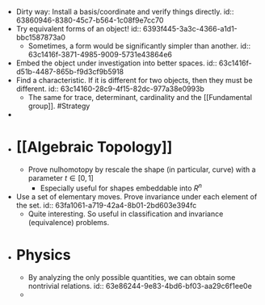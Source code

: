 - Dirty way: Install a basis/coordinate and verify things directly.
  id:: 63860946-8380-45c7-b564-1c08f9e7cc70
- Try equivalent forms of an object!
  id:: 6393f445-3a3c-4366-a1d1-bbc1587873a0
	- Sometimes, a form would be significantly simpler than another.
	  id:: 63c1416f-3871-4985-9009-5731e43864e6
- Embed the object under investigation into better spaces.
  id:: 63c1416f-d51b-4487-865b-f9d3cf9b5918
- Find a characteristic. If it is different for two objects, then they must be different.
  id:: 63c14160-28c9-4f15-82dc-977a38e0993b
	- The same for trace, determinant, cardinality and the [[Fundamental group]]. #Strategy
-
- # [[Algebraic Topology]]
	- Prove nulhomotopy by rescale the shape (in particular, curve) with a parameter $t\in [0,1]$
		- Especially useful for shapes embeddable into $R^n$
- Use a set of elementary moves. Prove invariance under each element of the set.
  id:: 63fa1061-a719-42a4-8b01-2bd603e394fc
	- Quite interesting. So useful in classification and invariance (equivalence) problems.
- # Physics
	- By analyzing the only possible quantities, we can obtain some nontrivial relations.
	  id:: 63e86244-9e83-4bd6-bf03-aa29c6f1ee0e
	-